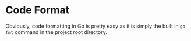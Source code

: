 # Code Format
Obviously, code formatting in Go is pretty easy as it is simply the built in `go fmt` command in the project root directory.
